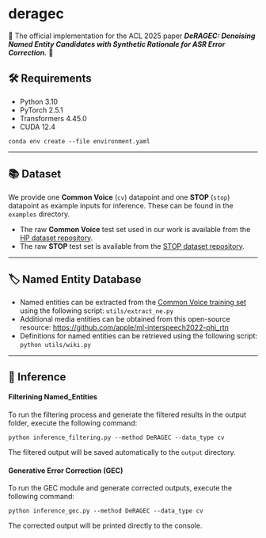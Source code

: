 # deragec
🌟 The official implementation for the ACL 2025 paper **_DeRAGEC: Denoising Named Entity Candidates with Synthetic Rationale for ASR Error Correction._** 🌟

## 🛠️ Requirements
- Python 3.10
- PyTorch 2.5.1
- Transformers 4.45.0
- CUDA 12.4
```
conda env create --file environment.yaml
```

---

## 📚 Dataset

We provide one **Common Voice** (`cv`) datapoint and one **STOP** (`stop`) datapoint as example inputs for inference. These can be found in the `examples` directory.

- The raw **Common Voice** test set used in our work is available from the [HP dataset repository](https://github.com/Hypotheses-Paradise/HP-v0).
- The raw **STOP** test set is available from the [STOP dataset repository](https://github.com/facebookresearch/fairseq/tree/main/examples/audio_nlp/nlu).

---

## 🏷️ Named Entity Database

- Named entities can be extracted from the [Common Voice training set](https://commonvoice.mozilla.org/en/datasets) using the following script: ```utils/extract_ne.py```
- Additional media entities can be obtained from this open-source resource:
https://github.com/apple/ml-interspeech2022-phi_rtn
- Definitions for named entities can be retrieved using the following script: ```python utils/wiki.py```

---

## 🚀 Inference
#### Filterining Named_Entities
To run the filtering process and generate the filtered results in the output folder, execute the following command:
``` 
python inference_filtering.py --method DeRAGEC --data_type cv
```

The filtered output will be saved automatically to the ```output``` directory.

#### Generative Error Correction (GEC)
To run the GEC module and generate corrected outputs, execute the following command:
``` 
python inference_gec.py --method DeRAGEC --data_type cv
```
The corrected output will be printed directly to the console.

